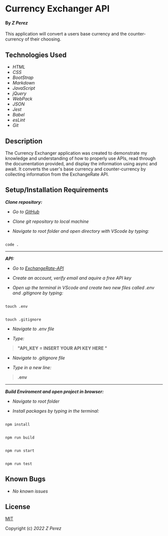 
# Currency Exchanger API

  

#### By _**Z Perez**_

  

This application will convert a users base currency and the counter-currency of their choosing.

  

## Technologies Used

  

*  _HTML_
*  _CSS_
*  _BootStrap_
*  _Markdown_
*  _JavaScript_
*  _jQuery_
*  _WebPack_
*  _JSON_
*  _Jest_
*  _Babel_
*  _esLint_
*  _Git_

  

## Description

  

The Currency Exchanger application was created to demonstrate my knowledge and understanding of how to properly use APIs, read through the documentation provided, and display the information using async and await. It converts the user's base currency and counter-currency by collecting information from the ExchangeRate API.

  
  

## Setup/Installation Requirements

  
**_Clone repository:_**

*  _Go to [GitHub](https://github.com/zperez0/currency-exchanger.git)_

*  _Clone git repository to local machine_

*  _Navigate to root folder and open directory with VScode by typing:_

```

code .

```

  __________________________________________________________

**_API:_**

*  _Go to [ExchangeRate-API](https://www.exchangerate-api.com/)_

*  _Create an account, verify email and aquire a free API key_

*  _Open up the terminal in VScode and create two new files called .env and .gitignore by typing:_

```

touch .env

```

```

touch .gitignore

```

*  _Navigate to .env file_

* _Type:_

> **"API_KEY = INSERT YOUR API KEY HERE "**

 

*  _Navigate to .gitignore file_

*  _Type in a new line:_ 

> **.env**



__________________________________________________________

 **_Build Enviroment and open project in browser:_**

*  _Navigate to root folder_

*  _Install packages by typing in the terminal:_

```

npm install

```

```

npm run build

```

```

npm run start

```

```

npm run test

```

  
  

## Known Bugs

  

*  _No known issues_

  

## License

[MIT](https://choosealicense.com/licenses/mit/)

  

Copyright (c) _2022_  _Z Perez_